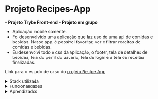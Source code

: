 # Projeto Recipes-App

**- Projeto Trybe Front-end**
**- Projeto em grupo**

- Aplicação mobile somente.
- Foi desenvolvido uma aplicação que faz uso de uma api de comidas e bebidas. Nesse app, é possível favoritar, ver e filtrar receitas de comidas e bebidas.
- Eu desenvolvi todo o css da aplicação, o footer, tela de detalhes de bebidas, tela do perfil do usuario, tela de login e a tela de receitas finalizadas.

Link para o estudo de caso do [projeto Recipe App](https://app-recipes-flax.vercel.app)

<details><summary>Stack utilizada</summary>
<ul>
  <li>Framework: React Hooks</li>
  <li>Linguagem: Javascript</li>
  <li>Estilização: Css3</li>
  <li>Testes: RTL e Jest</li>
  <li>Metodologia ágil: Trello</li>
</ul>
</details>

<details><summary>Funcionalidades</summary>
<ul>
   <li>Efetuar Login</li>
   <li>Pesquisar receita</li>
   <li>Ler receita, ver vídeo e checar ingredientes</li>
   <li>Favoritar receitas</li>
</ul>
</details>

<details><summary>Aprendizados</summary>
 <ul>
  <li>Trabalhar em grupo</li>
  <li>Estilizar uma aplicação inteira</li>
  <li>Comunicar, ter empatia, dar e receber feedbacks</li>
  <li>Guardar informações com localStorage</li>
  <li>Aprofundar conhecimento com Hooks</li>
  <li>Criar filtro de pesquisa</li>
</ul>
</details>
